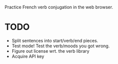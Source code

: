 Practice French verb conjugation in the web browser.

TODO
====
* Split sentences into start/verb/end pieces.
* Test mode! Test the verb/moods you got wrong.
* Figure out license wrt. the verb library
* Acquire API key
